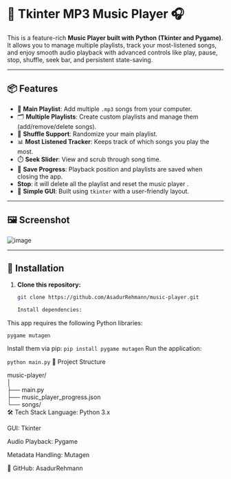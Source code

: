 # 🎵 Tkinter MP3 Music Player 🎧

This is a feature-rich **Music Player built with Python (Tkinter and Pygame)**. It allows you to manage multiple playlists, track your most-listened songs, and enjoy smooth audio playback with advanced controls like play, pause, stop, shuffle, seek bar, and persistent state-saving.

---

## 📦 Features

- 🎼 **Main Playlist**: Add multiple `.mp3` songs from your computer.
- 🗂️ **Multiple Playlists**: Create custom playlists and manage them (add/remove/delete songs).
- 🔁 **Shuffle Support**: Randomize your main playlist.
- 📊 **Most Listened Tracker**: Keeps track of which songs you play the most.
- ⏱️ **Seek Slider**: View and scrub through song time.
- 💾 **Save Progress**: Playback position and playlists are saved when closing the app.
-    **Stop**: it will delete all the playlist and reset the music player .
- 🎨 **Simple GUI**: Built using `tkinter` with a user-friendly layout.

---

## 🖼️ Screenshot
![image](https://github.com/user-attachments/assets/27579168-2496-4296-a96a-02fe32002908)




---

## 🚀 Installation

1. **Clone this repository:**

   ```bash
   git clone https://github.com/AsadurRehmann/music-player.git

   Install dependencies:

This app requires the following Python libraries:

`pygame
 mutagen`

Install them via pip:
   `pip install pygame mutagen`
Run the application:

`python main.py`
📁 Project Structure

music-player/  
│  
├── main.py                   
├── music_player_progress.json   
└── songs/                   
🛠 Tech Stack
Language: Python 3.x

GUI: Tkinter

Audio Playback: Pygame

Metadata Handling: Mutagen

🔗 GitHub: AsadurRehmann






